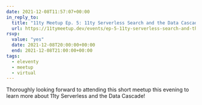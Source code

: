 ```yaml
---
date: 2021-12-08T11:57:07+00:00
in_reply_to:
  title: "11ty Meetup Ep. 5: 11ty Serverless Search and the Data Cascade"
  url: https://11tymeetup.dev/events/ep-5-11ty-serverless-search-and-the-data-cascade/
rsvp:
  value: "yes"
  date: 2021-12-08T20:00:00+00:00
  end: 2021-12-08T21:00:00+00:00
tags:
  - eleventy
  - meetup
  - virtual
---
```


Thoroughly looking forward to attending this short meetup this evening to learn more about 11ty Serverless and the Data Cascade!
